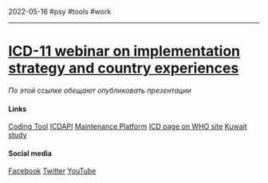 2022-05-16
#psy #tools #work 

---
# [ICD-11 webinar on implementation strategy and country experiences](https://www.who.int/news-room/events/detail/2022/05/16/default-calendar/webinar-on-icd-11-implementation-strategy-and-country-experiences)
*По этой ссылке обещают опубликовать презентации*

#### Links
[Coding Tool](https://icd.who.int/ct11/icd11_mms/en/release)
[ICDAPI](https://icd.who.int/ct11/icd11_mms/en/release)
[Maintenance Platform](https://icd.who.int/ct11/icd11_mms/en/release)
[ICD page on WHO site](https://icd.who.int/ct11/icd11_mms/en/release)
[Kuwait study](https://pubmed.ncbi.nlm.nih.gov/35270745/)

#### Social media
[Facebook](https://icd.who.int/ct11/icd11_mms/en/release)
[Twitter](https://icd.who.int/ct11/icd11_mms/en/release)
[YouTube](https://www.youtube.com/channel/UCDZn35SMKMjW0JpOQTA_Uvg/videos)


